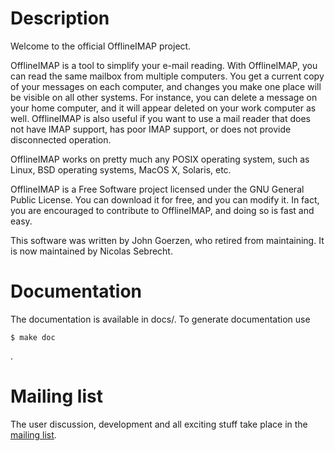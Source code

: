 
# Description

Welcome to the official OfflineIMAP project.

OfflineIMAP is a tool to simplify your e-mail reading. With OfflineIMAP, you can
read the same mailbox from multiple computers. You get a current copy of your
messages on each computer, and changes you make one place will be visible on all
other systems. For instance, you can delete a message on your home computer, and
it will appear deleted on your work computer as well. OfflineIMAP is also useful
if you want to use a mail reader that does not have IMAP support, has poor IMAP
support, or does not provide disconnected operation.

OfflineIMAP works on pretty much any POSIX operating system, such as Linux, BSD
operating systems, MacOS X, Solaris, etc.

OfflineIMAP is a Free Software project licensed under the GNU General Public
License. You can download it for free, and you can modify it. In fact, you are
encouraged to contribute to OfflineIMAP, and doing so is fast and easy.

This software was written by John Goerzen, who retired from maintaining. It is
now maintained by Nicolas Sebrecht.

# Documentation

The documentation is available in docs/. To generate documentation use

	$ make doc

.

# Mailing list

The user discussion, development and all exciting stuff take place in the
[mailing list](http://lists.alioth.debian.org/mailman/listinfo/offlineimap-project).

